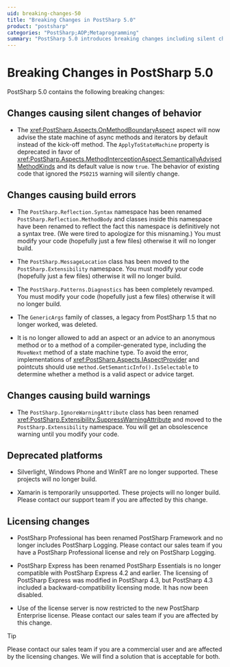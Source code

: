```yaml
---
uid: breaking-changes-50
title: "Breaking Changes in PostSharp 5.0"
product: "postsharp"
categories: "PostSharp;AOP;Metaprogramming"
summary: "PostSharp 5.0 introduces breaking changes including silent changes of behavior, build errors, build warnings, deprecated platforms, and licensing changes. Users need to modify their code accordingly."
---
```

# Breaking Changes in PostSharp 5.0

PostSharp 5.0 contains the following breaking changes:


## Changes causing silent changes of behavior

* The <xref:PostSharp.Aspects.OnMethodBoundaryAspect> aspect will now advise the state machine of async methods and iterators by default instead of the kick-off method. The `ApplyToStateMachine` property is deprecated in favor of <xref:PostSharp.Aspects.MethodInterceptionAspect.SemanticallyAdvisedMethodKinds> and its default value is now `true`. The behavior of existing code that ignored the `PS0215` warning will silently change. 


## Changes causing build errors

* The `PostSharp.Reflection.Syntax` namespace has been renamed `PostSharp.Reflection.MethodBody` and classes inside this namespace have been renamed to reflect the fact this namespace is definitively not a syntax tree. (We were tired to apologize for this misnaming.) You must modify your code (hopefully just a few files) otherwise it will no longer build. 

* The `PostSharp.MessageLocation` class has been moved to the `PostSharp.Extensibility` namespace. You must modify your code (hopefully just a few files) otherwise it will no longer build. 

* The `PostSharp.Patterns.Diagnostics` has been completely revamped. You must modify your code (hopefully just a few files) otherwise it will no longer build. 

* The `GenericArgs` family of classes, a legacy from PostSharp 1.5 that no longer worked, was deleted. 

* It is no longer allowed to add an aspect or an advice to an anonymous method or to a method of a compiler-generated type, including the `MoveNext` method of a state machine type. To avoid the error, implementations of <xref:PostSharp.Aspects.IAspectProvider> and pointcuts should use `method.GetSemanticInfo().IsSelectable` to determine whether a method is a valid aspect or advice target. 


## Changes causing build warnings

* The `PostSharp.IgnoreWarningAttribute` class has been renamed <xref:PostSharp.Extensibility.SuppressWarningAttribute> and moved to the `PostSharp.Extensibility` namespace. You will get an obsolescence warning until you modify your code. 


## Deprecated platforms

* Silverlight, Windows Phone and WinRT are no longer supported. These projects will no longer build.

* Xamarin is temporarily unsupported. These projects will no longer build. Please contact our support team if you are affected by this change.


## Licensing changes

* PostSharp Professional has been renamed PostSharp Framework and no longer includes PostSharp Logging. Please contact our sales team if you have a PostSharp Professional license and rely on PostSharp Logging.

* PostSharp Express has been renamed PostSharp Essentials is no longer compatible with PostSharp Express 4.2 and earlier. The licensing of PostSharp Express was modified in PostSharp 4.3, but PostSharp 4.3 included a backward-compatibility licensing mode. It has now been disabled.

* Use of the license server is now restricted to the new PostSharp Enterprise license. Please contact our sales team if you are affected by this change.

> [!TIP]
> Please contact our sales team if you are a commercial user and are affected by the licensing changes. We will find a solution that is acceptable for both.


